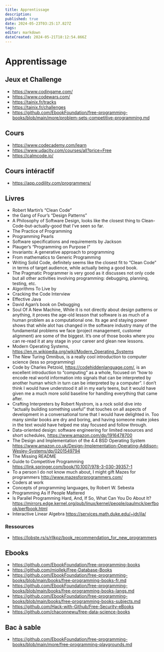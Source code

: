 ```yaml
---
title: Apprentissage
description: 
published: true
date: 2024-05-23T03:25:17.827Z
tags: 
editor: markdown
dateCreated: 2024-05-21T18:12:54.866Z
---
```


# Apprentissage

## Jeux et Challenge

- <https://www.codingame.com/>
- <https://www.codewars.com/>
- <https://tainix.fr/tracks>
- <https://tainix.fr/challenges>
- <https://github.com/EbookFoundation/free-programming-books/blob/main/more/problem-sets-competitive-programming.md>

## Cours

- https://www.codecademy.com/learn
- https://www.udacity.com/courses/all?price=Free
- https://calmcode.io/

## Cours intéractif

- <https://app.codility.com/programmers/>

## Livres

- Robert Martin’s “Clean Code”
- the Gang of Four’s “Design Patterns”
- A Philosophy of Software Design, looks like the closest thing to Clean-Code-but-actually-good that I’ve seen so far.
- The Practice of Programming
- Programming Pearls
- Software specifications and requirements by Jackson
- Plauger’s “Programming on Purpose I”
- Invariants: A generative approach to programming
- From mathematics to Generic Programming
- Writing Solid Code, definitely seems like the closest fit to “Clean Code” in terms of target audience, while actually being a good book.
- The Pragmatic Programmer is very good as it discusses not only code but all other activities involving programming: debugging, planning, testing, etc.
- Algorithms To Live by
- Cracking the Code Interview
- Effective Java
- David Agan’s book on Debugging
- Soul Of A New Machine, While it is not directly about design patterns or anything, it proves the age-old lesson that software is as much of a human problem as a computational one. Its age and staying power shows that while alot has changed in the software industry many of the fundamental problems we face (project management, customer alignment) are some of the biggest. It’s one of those books where you can re-read it at any stage in your career and glean new lessons.
- Modern Operating Systems, <https://en.m.wikipedia.org/wiki/Modern_Operating_Systems>
- The New Turing Omnibus,  is a really cool introduction to computer science (less so programming)
- Code by Charles Petzoid, <https://codehiddenlanguage.com/>, is an excellent introduction to “computing” as a whole, focused on “how to encode real world information into signals that can be interpreted by another human which in turn can be interpreted by a computer”. I don’t think I would have understood it all in my early teens, but it would have given me a much more solid baseline for handling everything that came after.
- Crafting Interpreters by Robert Nystrom, is a rock solid dive into “actually building something useful” that touches on all aspects of development in a conversational tone that I would have delighted in. Too many similar books are dry and boring, and having someone make jokes in the text would have helped me stay focused and follow through.
- Data-oriented design: software engineering for limited resources and short schedules, <https://www.amazon.com/dp/1916478700>
- The Design and Implementation of the 4.4 BSD Operating System <https://www.amazon.co.uk/Design-Implementation-Operating-Addison-Wesley-Systems/dp/0201549794>
- The Missing README
- Guide to Competitive Programming <https://link.springer.com/book/10.1007/978-3-030-39357-1>
- To a person I do not know much about, I might gift Mazes for programmers <http://www.mazesforprogrammers.com/>
- Coders at work
- Concepts of programming languages, by Robert W. Sebesta
- Programming As If People Mattered
- Is Parallel Programming Hard, And, If So, What Can You Do About It? <https://mirrors.edge.kernel.org/pub/linux/kernel/people/paulmck/perfbook/perfbook.html>
- Interactive Linear Algebra <https://services.math.duke.edu/~jdr/ila/>

### Ressources

- <https://lobste.rs/s/rllkpz/book_recommendation_for_new_programmers>

## Ebooks

- <https://github.com/EbookFoundation/free-programming-books>
- <https://github.com/miollek/Free-Database-Books>
- <https://github.com/EbookFoundation/free-programming-books/blob/main/books/free-programming-books-fr.md>
- <https://github.com/EbookFoundation/free-programming-books/blob/main/books/free-programming-books-langs.md>
- <https://github.com/EbookFoundation/free-programming-books/blob/main/books/free-programming-books-subjects.md>
- <https://github.com/Hack-with-Github/Free-Security-eBooks>
- <https://github.com/chaconnewu/free-data-science-books>


## Bac à sable

- <https://github.com/EbookFoundation/free-programming-books/blob/main/more/free-programming-playgrounds.md>